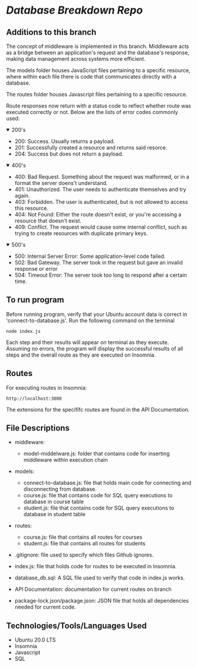 # *Database Breakdown Repo*
## **Additions to this branch**
The concept of middleware is implemented in this branch. Middleware acts as a bridge between an application's request and the database's response, making data management across systems more efficient.

The models folder houses JavaScript files pertaining to a specific resource, where within each file there is code that communicates directly with a database.

The routes folder houses Javascript files pertaining to a specific resource.

Route responses now return with a status code to reflect whether route was executed correctly or not. Below are the lists of error codes commonly used:

<details open> 
<summary> 200's</summary>

- 200: Success. Usually returns a payload.
- 201: Successfully created a resource and returns said resorce.
- 204: Success but does not return a payload.
</details>

<details open>
    <summary> 400's </summary>

- 400: Bad Request. Something about the request was malformed, or in a format the server doens't understand.<br>
- 401: Unauthorized. The user needs to authenticate themselves and try again.<br>
- 403: Forbidden. The user is authenticated, but is not allowed to access this resource.<br>
- 404: Not Found: Either the route doesn't exist, or you're accessing a resource that doesn't exist.<br>
- 409: Conflict. The request would cause some internal conflict, such as trying to create resources with duplicate primary keys.<br>
</details>

<details open> 
    <summary> 500's </summary>

- 500: Internal Server Error: Some application-level code failed.<br>
- 502: Bad Gateway. The server took in the request but gave an invalid response or error<br>
- 504: Timeout Error: The server took too long to respond after a certain time.<br>
</details>

## **To run program**
Before running program, verify that your Ubuntu account data is correct in 'connect-to-database.js'.
Run the following command on the terminal
```
node index.js
```
Each step and their results will appear on terminal as they execute. Assuming no errors, the program will display the successful results of all steps and the overall route as they are executed on Insomnia.

## **Routes**
For executing routes in Insomnia: 
```
http://localhost:3000
```
The extensions for the specififc routes are found in the API Documentation.

## **File Descriptions**
- middleware:
    - model-middelware.js: folder that contains code for inserting middleware within execution chain

- models:
    - connect-to-database.js: file that holds main code for connecting and disconnecting from database.
    - course.js: file that contains code for SQL query executions to database in course table
    - student.js: file that contains code for SQL query executions to database in student table
- routes:
    - course.js: file that contains all routes for courses
    - student.js: file that contains all routes for students

- .gitignore: file used to specify which files Github ignores.

- index.js: file that holds code for routes to be executed in Insomnia.

- database_db.sql: A SQL file used to verify that code in index.js works.

- API Documentation: documentation for current routes on branch

- package-lock.json/package.json: JSON file that holds all dependencies needed for current code.

## **Technologies/Tools/Languages Used**
 - Ubuntu 20.0 LTS
 - Insomnia
 - Javascript
 - SQL